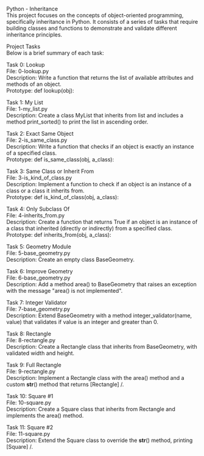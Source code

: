 Python - Inheritance     
This project focuses on the concepts of object-oriented programming, specifically inheritance in Python. It consists of a series of tasks that require building classes and functions to demonstrate and validate different inheritance principles.       

Project Tasks    
Below is a brief summary of each task:    

Task 0: Lookup    
File: 0-lookup.py       
Description: Write a function that returns the list of available attributes and methods of an object.      
Prototype: def lookup(obj):        

Task 1: My List       
File: 1-my_list.py       
Description: Create a class MyList that inherits from list and includes a method print_sorted() to print the list in ascending order.         

Task 2: Exact Same Object         
File: 2-is_same_class.py        
Description: Write a function that checks if an object is exactly an instance of a specified class.            
Prototype: def is_same_class(obj, a_class):           

Task 3: Same Class or Inherit From             
File: 3-is_kind_of_class.py           
Description: Implement a function to check if an object is an instance of a class or a class it inherits from.          
Prototype: def is_kind_of_class(obj, a_class):           
       
Task 4: Only Subclass Of                 
File: 4-inherits_from.py         
Description: Create a function that returns True if an object is an instance of a class that inherited (directly or indirectly) from a specified class.           
Prototype: def inherits_from(obj, a_class):             
     
Task 5: Geometry Module       
File: 5-base_geometry.py            
Description: Create an empty class BaseGeometry.        

Task 6: Improve Geometry           
File: 6-base_geometry.py              
Description: Add a method area() to BaseGeometry that raises an exception with the message "area() is not implemented".        
       
Task 7: Integer Validator             
File: 7-base_geometry.py             
Description: Extend BaseGeometry with a method integer_validator(name, value) that validates if value is an integer and greater than 0.             

Task 8: Rectangle           
File: 8-rectangle.py           
Description: Create a Rectangle class that inherits from BaseGeometry, with validated width and height.             
 
Task 9: Full Rectangle         
File: 9-rectangle.py             
Description: Implement a Rectangle class with the area() method and a custom __str__() method that returns [Rectangle] <width>/<height>.          

Task 10: Square #1              
File: 10-square.py            
Description: Create a Square class that inherits from Rectangle and implements the area() method.          

Task 11: Square #2          
File: 11-square.py           
Description: Extend the Square class to override the __str__() method, printing [Square] <size>/<size>.          

